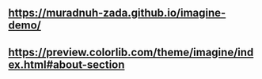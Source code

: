 ## https://muradnuh-zada.github.io/imagine-demo/

## https://preview.colorlib.com/theme/imagine/index.html#about-section
